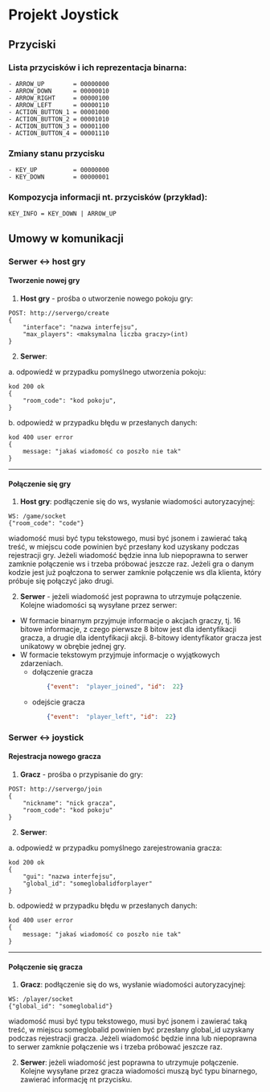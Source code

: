 # Projekt Joystick

## Przyciski

### Lista przycisków i ich reprezentacja binarna:
```
- ARROW_UP        = 00000000
- ARROW_DOWN      = 00000010
- ARROW_RIGHT     = 00000100
- ARROW_LEFT      = 00000110
- ACTION_BUTTON_1 = 00001000
- ACTION_BUTTON_2 = 00001010
- ACTION_BUTTON_3 = 00001100
- ACTION_BUTTON_4 = 00001110
```

### Zmiany stanu przycisku
```
- KEY_UP          = 00000000
- KEY_DOWN        = 00000001
```

### Kompozycja informacji nt. przycisków (przykład):
`KEY_INFO = KEY_DOWN | ARROW_UP`


## Umowy w komunikacji

### Serwer <-> host gry

#### Tworzenie nowej gry

1) **Host gry** - prośba o utworzenie nowego pokoju gry:
```
POST: http://servergo/create
{
    "interface": "nazwa interfejsu",
    "max_players": <maksymalna liczba graczy>(int)
}
```
2) **Serwer**:

a. odpowiedź w przypadku pomyślnego utworzenia pokoju:
```
kod 200 ok
{
    "room_code": "kod pokoju",
}
```

b. odpowiedź w przypadku błędu w przesłanych danych:
```
kod 400 user error
{
    message: "jakaś wiadomość co poszło nie tak"
}
```
---
#### Połączenie się gry

1) **Host gry**:
podłączenie się do ws, wysłanie wiadomości autoryzacyjnej:
```
WS: /game/socket
{"room_code": "code"}
```
wiadomość musi być typu tekstowego, musi być jsonem i
zawierać taką treść, w miejscu code powinien być przesłany
kod uzyskany podczas rejestracji gry. Jeżeli wiadomość będzie inna
lub niepoprawna to serwer zamknie połączenie ws i trzeba próbować jeszcze raz.
Jeżeli gra o danym kodzie jest już poąłczona to serwer zamknie połączenie ws
dla klienta, który próbuje się połączyć jako drugi.

2) **Serwer** - jeżeli wiadomość jest poprawna to utrzymuje połączenie.
Kolejne wiadomości są wysyłane przez serwer:
- W formacie binarnym przyjmuje
informacje o akcjach graczy, tj. 16 bitowe informacje, z czego pierwsze
8 bitow jest dla identyfikacji gracza, a drugie dla identyfikacji akcji.
8-bitowy identyfikator gracza jest unikatowy w obrębie jednej gry.
- W formacie tekstowym  przyjmuje informacje o wyjątkowych zdarzeniach. 
  - dołączenie gracza
    ```json
        {"event":  "player_joined", "id":  22}
    ```
  - odejście gracza
    ```json
        {"event":  "player_left", "id":  22}
    ```


### Serwer <-> joystick

#### Rejestracja nowego gracza

1) **Gracz** - prośba o przypisanie do gry:
```
POST: http://servergo/join
{
    "nickname": "nick gracza",
    "room_code": "kod pokoju"
}
```

2) **Serwer**:

a. odpowiedź w przypadku pomyślnego zarejestrowania gracza:
```
kod 200 ok
{
    "gui": "nazwa interfejsu",
    "global_id": "someglobalidforplayer"
}
```

b. odpowiedź w przypadku błędu w przesłanych danych:
```
kod 400 user error
{
    message: "jakaś wiadomość co poszło nie tak"
}
```
---
#### Połączenie się gracza 

1) **Gracz**:
podłączenie się do ws, wysłanie wiadomości autoryzacyjnej:
```
WS: /player/socket
{"global_id": "someglobalid"}
```
wiadomość musi być typu tekstowego, musi być jsonem i 
zawierać taką treść, w miejscu someglobalid powinien być przesłany
global_id uzyskany podczas rejestracji gracza. Jeżeli wiadomość będzie inna
lub niepoprawna to serwer zamknie połączenie ws i trzeba próbować jeszcze raz.

2) **Serwer**:
jeżeli wiadomość jest poprawna to utrzymuje połączenie. 
Kolejne wysyłane przez gracza wiadomości muszą być typu binarnego,
zawierać informację nt przycisku.